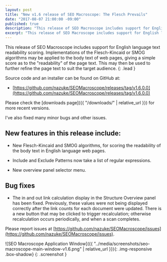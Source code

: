 ```yaml
---
layout: post
title: "New v1.6 release of SEO Macroscope: The Flesch Prevails"
date: "2017-08-07 21:00:00 -09:00"
published: true
description: "This release of SEO Macroscope includes support for English language text readability scoring."
excerpt: "This release of SEO Macroscope includes support for English language text readability scoring."
---
```


This release of SEO Macroscope includes support for English language text readability scoring. Implementations of the Flesch-Kincaid or SMOG algorithms may be applied to the body text of web pages, giving a simple score as to the "readability" of the page text. This may then be used to further refine the page text to suit the target audience.
{: .lead }

Source code and an installer can be found on GitHub at:

* [https://github.com/nazuke/SEOMacroscope/releases/tag/v1.6.0.0](https://github.com/nazuke/SEOMacroscope/releases/tag/v1.6.0.0)

Please check the [downloads page]({{ "/downloads/" | relative_url }}) for more recent versions.

I've also fixed many minor bugs and other issues.

## New features in this release include:

* New Flesch-Kincaid and SMOG algorithms, for scoring the readability of the body text in English language web pages.

* Include and Exclude Patterns now take a list of regular expressions.

* New overview panel selector menu.

## Bug fixes

* The in and out link calculation display in the Structure Overview panel has been fixed. Previously, these values were not being displayed correctly after the link counts for each document were updated. There is a new button that may be clicked to trigger recalculation; otherwise recalculation occurs periodically, and when a scan completes.

Please report issues at [https://github.com/nazuke/SEOMacroscope/issues](https://github.com/nazuke/SEOMacroscope/issues).

![SEO Macroscope Application Window]({{ "../media/screenshots/seo-macroscope-main-window-v1.6.png" | relative_url }}){: .img-responsive .box-shadow}
{: .screenshot }
